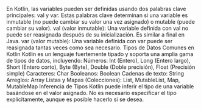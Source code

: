 En Kotlin, las variables pueden ser definidas usando dos palabras clave principales: val y var. Estas palabras clave determinan si una variable es inmutable (no puede cambiar su valor una vez asignado) o mutable (puede cambiar su valor).
val (valor inmutable): Una variable definida con val no puede ser reasignada después de su inicialización. Es similar a final en Java.
var (valor mutable): Una variable definida con var puede ser reasignada tantas veces como sea necesario.
Tipos de Datos Comunes en Kotlin
Kotlin es un lenguaje fuertemente tipado y soporta una amplia gama de tipos de datos, incluyendo:
Números: Int (Entero), Long (Entero largo), Short (Entero corto), Byte (Byte), Double (Doble precisión), Float (Precisión simple)
Caracteres: Char
Booleanos: Boolean
Cadenas de texto: String
Arreglos: Array
Listas y Mapas (Colecciones): List, MutableList, Map, MutableMap
Inferencia de Tipos
Kotlin puede inferir el tipo de una variable basándose en el valor asignado. No es necesario especificar el tipo explícitamente, aunque es posible hacerlo si se desea.
